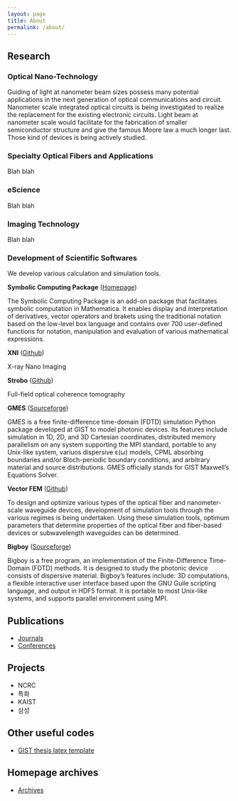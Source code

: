 ```yaml
---
layout: page
title: About
permalink: /about/
---
```


## Research

### Optical Nano-Technology

Guiding of light at nanometer beam sizes possess many potential applications in the next generation of optical communications and circuit. Nanometer scale integrated optical circuits is being investigated to realize the replacement for the existing electronic circuits. Light beam at nanometer scale would facilitate for the fabrication of smaller semiconductor structure and give the famous Moore law a much longer last. Those kind of devices is being actively studied.

### Specialty Optical Fibers and Applications

Blah blah

### eScience

Blah blah

### Imaging Technology

Blah blah

### Development of Scientific Softwares

We develop various calculation and simulation tools.

**Symbolic Computing Package** ([Homepage](http://symbcomp.gist.ac.kr))

 The Symbolic Computing Package is an add-on package that facilitates symbolic computation in Mathematica. It enables display and interpretation of derivatives, vector operators and brakets using the traditional notation based on the low-level box language and contains over 700 user-defined functions for notation, manipulation and evaluation of various mathematical expressions.

**XNI** ([Github](http://github.com/hyounggyu/xni))

X-ray Nano Imaging

**Strobo** ([Github](http://github.com/hyounggyu/strobo))

Full-field optical coherence tomography

**GMES** ([Sourceforge](http://sourceforge.net/projects/gmes/))

GMES is a free finite-difference time-domain (FDTD) simulation Python package developed at GIST to model photonic devices. Its features include simulation in 1D, 2D, and 3D Cartesian coordinates, distributed memory parallelism on any system supporting the MPI standard, portable to any Unix-like system, variuos dispersive ε(ω) models, CPML absorbing boundaries and/or Bloch-periodic boundary conditions, and arbitrary material and source distributions. GMES officially stands for GIST Maxwell’s Equations Solver.

**Vector FEM** ([Github](http://github.com/gistontl/vfem))

To design and optimize various types of the optical fiber and nanometer-scale waveguide devices, development of simulation tools through the various regimes is being undertaken. Using these simulation tools, optimum parameters that determine properties of the optical fiber and fiber-based devices or subwavelength waveguides can be determined.

**Bigboy** ([Sourceforge](http://sourceforge.net/projects/bigboy/))

Bigboy is a free program, an implementation of the Finite-Difference Time-Domain (FDTD) methods. It is designed to study the photonic device consists of dispersive material. Bigboy’s features include: 3D computations, a flexible interactive user interface based upon the GNU Guile scripting language, and output in HDF5 format. It is portable to most Unix-like systems, and supports parallel environment using MPI.

## Publications

- [Journals](http://fdlab.gist.ac.kr/pubaccess/publications/list.asp?kind=journal)
- [Conferences](http://fdlab.gist.ac.kr/pubaccess/publications/list.asp?kind=conference)

## Projects

- NCRC
- 특화
- KAIST
- 삼성

## Other useful codes

- [GIST thesis latex template](https://github.com/ruddyscent/gist-thesis)

## Homepage archives

- [Archives](/archives/)
